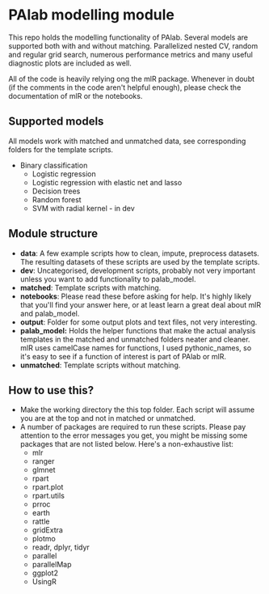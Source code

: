 # PAlab modelling module

This repo holds the modelling functionality of PAlab. Several models are supported both with and without matching. Parallelized nested CV, random and regular grid search, numerous performance metrics and many useful diagnostic plots are included as well.

All of the code is heavily relying ong the mlR package. Whenever in doubt (if the comments in the code aren't helpful enough), please check the documentation of mlR or the notebooks. 


## Supported models
All models work with matched and unmatched data, see corresponding folders for the template scripts.

* Binary classification
    * Logistic regression
    * Logistic regression with elastic net and lasso
    * Decision trees
    * Random forest
    * SVM with radial kernel - in dev


## Module structure

* __data__: A few example scripts how to clean, impute, preprocess datasets. The resulting datasets of these scripts are used by the template scripts.
* __dev__: Uncategorised, development scripts, probably not very important unless you want to add functionality to palab_model.
* __matched__: Template scripts with matching.
* __notebooks__: Please read these before asking for help. It's highly likely that you'll find your answer here, or at least learn a great deal about mlR and palab_model.
* __output__: Folder for some output plots and text files, not very interesting.
* __palab_model:__ Holds the helper functions that make the actual analysis templates in the matched and unmatched folders neater and cleaner. mlR uses camelCase names for functions, I used pythonic_names, so it's easy to see if a function of interest is part of PAlab or mlR.
* __unmatched__: Template scripts without matching.


## How to use this?
* Make the working directory the this top folder. Each script will assume you are at the top and  not in matched or unmatched. 
* A number of packages are required to run these scripts. Please pay attention to the error messages you get, you might be missing some packages that are not listed below. Here's a non-exhaustive list:
    * mlr
    * ranger
    * glmnet
    * rpart
    * rpart.plot
    * rpart.utils
    * prroc
    * earth
    * rattle
    * gridExtra
    * plotmo
    * readr, dplyr, tidyr
    * parallel
    * parallelMap
    * ggplot2
    * UsingR